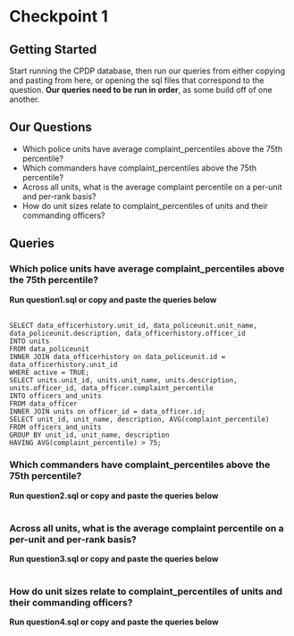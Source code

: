 # Checkpoint 1

## Getting Started
Start running the CPDP database, then run our queries from either copying and pasting from here, or opening the sql files that correspond to the question. **Our queries need to be run in order**, as some build off of one another.

## Our Questions
* Which police units have average complaint_percentiles above the 75th percentile?
* Which commanders have complaint_percentiles above the 75th percentile?
* Across all units, what is the average complaint percentile on a per-unit and per-rank basis?
* How do unit sizes relate to complaint_percentiles of units and their commanding officers?


## Queries

### Which police units have average complaint_percentiles above the 75th percentile?
**Run question1.sql or copy and paste the queries below**
<br><br>
```
SELECT data_officerhistory.unit_id, data_policeunit.unit_name, data_policeunit.description, data_officerhistory.officer_id
INTO units
FROM data_policeunit
INNER JOIN data_officerhistory on data_policeunit.id = data_officerhistory.unit_id
WHERE active = TRUE;
SELECT units.unit_id, units.unit_name, units.description, units.officer_id, data_officer.complaint_percentile
INTO officers_and_units
FROM data_officer
INNER JOIN units on officer_id = data_officer.id;
SELECT unit_id, unit_name, description, AVG(complaint_percentile)
FROM officers_and_units
GROUP BY unit_id, unit_name, description
HAVING AVG(complaint_percentile) > 75;
```


### Which commanders have complaint_percentiles above the 75th percentile?
**Run question2.sql or copy and paste the queries below**
<br><br>



### Across all units, what is the average complaint percentile on a per-unit and per-rank basis?
**Run question3.sql or copy and paste the queries below**
<br><br>



### How do unit sizes relate to complaint_percentiles of units and their commanding officers?
**Run question4.sql or copy and paste the queries below** 
<br><br>
